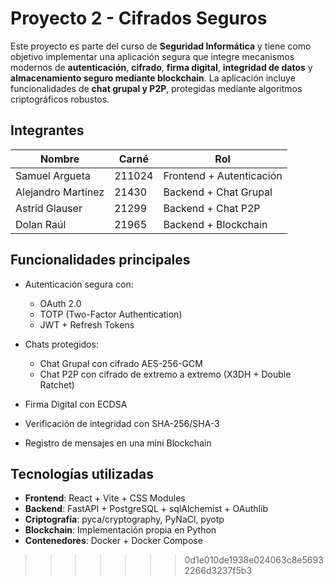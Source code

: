 # Proyecto 2 - Cifrados Seguros

Este proyecto es parte del curso de **Seguridad Informática** y tiene como objetivo implementar una aplicación segura que integre mecanismos modernos de **autenticación**, **cifrado**, **firma digital**, **integridad de datos** y **almacenamiento seguro mediante blockchain**. La aplicación incluye funcionalidades de **chat grupal y P2P**, protegidas mediante algoritmos criptográficos robustos.

## Integrantes

| Nombre             | Carné  | Rol                      |
| ------------------ | ------ | ------------------------ |
| Samuel Argueta     | 211024 | Frontend + Autenticación |
| Alejandro Martínez | 21430  | Backend + Chat Grupal    |
| Astrid Glauser     | 21299  | Backend + Chat P2P       |
| Dolan Raúl         | 21965  | Backend + Blockchain     |

## Funcionalidades principales

* Autenticación segura con:
  * OAuth 2.0
  * TOTP (Two-Factor Authentication)
  * JWT + Refresh Tokens

* Chats protegidos:
  * Chat Grupal con cifrado AES-256-GCM
  * Chat P2P con cifrado de extremo a extremo (X3DH + Double Ratchet)

* Firma Digital con ECDSA
* Verificación de integridad con SHA-256/SHA-3
* Registro de mensajes en una mini Blockchain

## Tecnologías utilizadas

* **Frontend**: React + Vite + CSS Modules
* **Backend**: FastAPI + PostgreSQL + sqlAlchemist + OAuthlib
* **Criptografía**: pyca/cryptography, PyNaCl, pyotp
* **Blockchain**: Implementación propia en Python
* **Contenedores**: Docker + Docker Compose
>>>>>>> 0d1e010de1938e024063c8e56932266d3237f5b3
